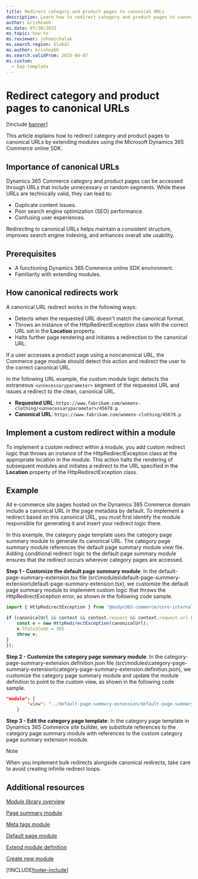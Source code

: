 ```yaml
---
title: Redirect category and product pages to canonical URLs
description: Learn how to redirect category and product pages to canonical URLs by extending modules using the Microsoft Dynamics 365 Commerce online SDK.
author: krishnabh
ms.date: 07/30/2025
ms.topic: how-to
ms.reviewer: johnmichalak
ms.search.region: Global
ms.author: krishnabh
ms.search.validFrom: 2025-04-07
ms.custom: 
  - bap-template
---
```


# Redirect category and product pages to canonical URLs

[!include [banner](../includes/banner.md)]

This article explains how to redirect category and product pages to canonical URLs by extending modules using the Microsoft Dynamics 365 Commerce online SDK.

## Importance of canonical URLs 

Dynamics 365 Commerce category and product pages can be accessed through URLs that include unnecessary or random segments. While these URLs are technically valid, they can lead to:

- Duplicate content issues.
- Poor search engine optimization (SEO) performance.
- Confusing user experiences.

Redirecting to canonical URLs helps maintain a consistent structure, improves search engine indexing, and enhances overall site usability.   

## Prerequisites

- A functioning Dynamics 365 Commerce online SDK environment.
- Familiarity with extending modules.

## How canonical redirects work 

A canonical URL redirect works in the following ways:  

- Detects when the requested URL doesn't match the canonical format.  
- Throws an instance of the HttpRedirectException class with the correct URL set in the **Location** property.  
- Halts further page rendering and initiates a redirection to the canonical URL.  

If a user accesses a product page using a noncanonical URL, the Commerce page module should detect this action and redirect the user to the correct canonical URL. 

In the following URL example, the custom module logic detects the extraneous `<unnecessaryparameter>` segment of the requested URL and issues a redirect to the clean, canonical URL. 

- **Requested URL**: `https://www.fabrikam.com/womens-clothing/<unnecessaryparameter>/45678.p` 
- **Canonical URL**: `https://www.fabrikam.com/womens-clothing/45678.p` 

## Implement a custom redirect within a module 

To implement a custom redirect within a module, you add custom redirect logic that throws an instance of the HttpRedirectException class at the appropriate location in the module. This action halts the rendering of subsequent modules and initiates a redirect to the URL specified in the **Location** property of the HttpRedirectException class. 

## Example

All e-commerce site pages hosted on the Dynamics 365 Commerce domain include a canonical URL in the page metadata by default. To implement a redirect based on this canonical URL, you must first identify the module responsible for generating it and insert your redirect logic there.

In this example, the category page template uses the category page summary module to generate its canonical URL. The category page summary module references the default page summary module view file. Adding conditional redirect logic to the default page summary module ensures that the redirect occurs wherever category pages are accessed. 

**Step 1 - Customize the default page summary module**: In the default-page-summary-extension.tsx file (src\modules\default-page-summery-extension\default-page-summary-extension.tsx), we customize the default page summary module to implement custom logic that throws the HttpRedirectException error, as shown in the following code sample.

```typescript
import { HttpRedirectException } from '@msdyn365-commerce/core-internal';

if (canonicalUrl && context && context.request && context.request.url && canonicalUrl !== context.request.url.requestUrl.href) {
    const e = new HttpRedirectException(canonicalUrl);
    e.StatusCode = 302 
    throw e;
}
});
```

**Step 2 - Customize the category page summary module**: In the category-page-summary-extension.definition.json file (src\modules\category-page-summary-extension\category-page-summary-extension.definition.json), we customize the category page summary module and update the module definition to point to the custom view, as shown in the following code sample.

```json
"module": {
		"view": "../default-page-summary-extension/default-page-summary-extension"
	}
```

**Step 3 - Edit the category page template**:  In the category page template in Dynamics 365 Commerce site builder, we substitute references to the category page summary module with references to the custom category page summary extension module. 

> [!NOTE]
> When you implement bulk redirects alongside canonical redirects, take care to avoid creating infinite redirect loops. 

## Additional resources

[Module library overview](../starter-kit-overview.md)

[Page summary module](../dev-itpro/page-summary-module.md)

[Meta tags module](../dev-itpro/metatags-module.md)

[Default page module](../dev-itpro/default-page-module.md)

[Extend module definition](extend-module-definition.md)

[Create new module](create-new-module.md)


[!INCLUDE[footer-include](../../includes/footer-banner.md)]
